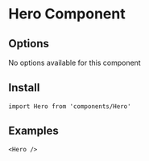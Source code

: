 # Hero Component


## Options
No options available for this component

## Install
```
import Hero from 'components/Hero'
```

## Examples
```
<Hero />
```